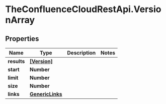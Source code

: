 # TheConfluenceCloudRestApi.VersionArray

## Properties
Name | Type | Description | Notes
------------ | ------------- | ------------- | -------------
**results** | [**[Version]**](Version.md) |  | 
**start** | **Number** |  | 
**limit** | **Number** |  | 
**size** | **Number** |  | 
**links** | [**GenericLinks**](GenericLinks.md) |  | 
